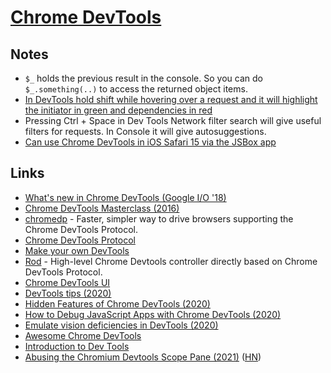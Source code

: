 # [Chrome DevTools](https://developer.chrome.com/devtools)

## Notes

- `$_` holds the previous result in the console. So you can do `$_.something(..)` to access the returned object items.
- [In DevTools hold shift while hovering over a request and it will highlight the initiator in green and dependencies in red](https://twitter.com/addyosmani/status/1260479896888975362)
- Pressing Ctrl + Space in Dev Tools Network filter search will give useful filters for requests. In Console it will give autosuggestions.
- [Can use Chrome DevTools in iOS Safari 15 via the JSBox app](https://twitter.com/Baconbrix/status/1441840354563530756)

## Links

- [What's new in Chrome DevTools (Google I/O '18)](https://www.youtube.com/watch?v=mfuE53x4b3k)
- [Chrome DevTools Masterclass (2016)](https://www.youtube.com/watch?v=KykP5Z5E4kA)
- [chromedp](https://github.com/chromedp/chromedp) - Faster, simpler way to drive browsers supporting the Chrome DevTools Protocol.
- [Chrome DevTools Protocol](https://github.com/ChromeDevTools/devtools-protocol)
- [Make your own DevTools](https://kentcdodds.com/blog/make-your-own-dev-tools)
- [Rod](https://github.com/ysmood/rod) - High-level Chrome Devtools controller directly based on Chrome DevTools Protocol.
- [Chrome DevTools UI](https://github.com/ChromeDevTools/devtools-frontend)
- [DevTools tips (2020)](https://twitter.com/brian_d_vaughn/status/1250659369496145921)
- [Hidden Features of Chrome DevTools (2020)](https://martinheinz.dev/blog/33)
- [How to Debug JavaScript Apps with Chrome DevTools (2020)](https://blog.asayer.io/how-to-debug-javascript-apps-with-chrome-devtools)
- [Emulate vision deficiencies in DevTools (2020)](https://addyosmani.com/blog/emulate-vision-deficiencies-devtools/)
- [Awesome Chrome DevTools](https://github.com/ChromeDevTools/awesome-chrome-devtools)
- [Introduction to Dev Tools](https://github.com/jkup/mastering-chrome-devtools)
- [Abusing the Chromium Devtools Scope Pane (2021)](https://medium.com/@weizmangal/javascript-anti-debugging-some-next-level-sh-t-part-2-abusing-chromium-devtools-scope-pane-b2796c00331d) ([HN](https://news.ycombinator.com/item?id=28422781))
